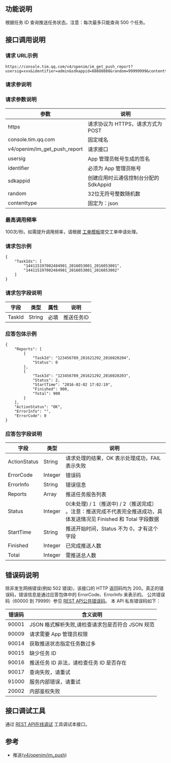## 功能说明
根据任务 ID 查询推送任务状态。注意：每次最多只能查询 500 个任务。
## 接口调用说明
### 请求 URL示例
```
https://console.tim.qq.com/v4/openim/im_get_push_report?usersig=xxx&identifier=admin&sdkappid=88888888&random=99999999&contenttype=json
```
### 请求参说明

### 请求参数说明

| 参数               | 说明                                 |
| ------------------ | ------------------------------------ |
| https              | 请求协议为 HTTPS，请求方式为 POST       |
| console.tim.qq.com | 固定域名                             |
| v4/openim/im_get_push_report  | 请求接口                  |
| usersig            | App 管理员帐号生成的签名                           |
| identifier         | 必须为 App 管理员帐号                |
| sdkappid           | 创建应用时云通信控制台分配的 SdkAppid |
| random             | 32位无符号整数随机数                 |
| contenttype        | 固定为：json                       |

### 最高调用频率

100次/秒。如需提升调用频率，请根据 [工单模板](/doc/product/269/云通信配置变更需求工单#2.15-rest-api.E8.B0.83.E7.94.A8.E9.A2.91.E7.8E.87.E8.B0.83.E6.95.B4)提交工单申请处理。

### 请求包示例

```
{
	"TaskIds": [
		"144115197002484901_2016053001_2016053001",
		"144115197002484901_2016053001_2016053002"
	]
}
```

### 请求包字段说明

| 字段 | 类型| 属性|说明 |
|---------|---------|---------|----|
|TaskId| String|必填 |推送任务ID |

### 应答包体示例

```
{
    "Reports": [
        {
            "TaskId": "123456789_201621292_2016020204",
            "Status": 0
        },
        {
            "TaskId": "123456789_201621292_2016020203",
            "Status": 2,
            "StartTime": "2016-02-02 17:02:19",
            "Finished": 900,
            "Total": 900
        }
    ],
    "ActionStatus": "OK",
    "ErrorInfo": "",
    "ErrorCode": 0
}
```

### 应答包字段说明

| 字段|类型 |说明 |
|---------|---------|---------|
| ActionStatus| String | 请求处理的结果，OK 表示处理成功，FAIL 表示失败  |
| ErrorCode| Integer | 错误码  |
| ErrorInfo| String | 错误信息  |
| Reports|Array|推送任务报告列表|
| Status| Integer | 0(未处理) / 1（推送中) / 2（推送完成） 。注意：推送完成不代表完全推送成功，具体发送情况见 Finished 和 Total 字段数据  |
| StartTime| String |推送开始时间，Status 不为 0，才有这个字段  |
| Finished| Integer |已完成推送人数  |
| Total| Integer |需推送总人数  |

## 错误码说明

除非发生网络错误(例如 502 错误)，该接口的 HTTP 返回码均为 200。真正的错误码，错误信息是通过应答包体中的 ErrorCode、ErrorInfo 来表示的。
公共错误码（60000 到 79999）参见 [REST API公共错误码](/doc/product/269/错误码#rest-api.E5.85.AC.E5.85.B1.E9.94.99.E8.AF.AF.E7.A0.81)。
本 API 私有错误码如下：

| 错误码 |含义说明 |
|---------|---------|
| 90001 |JSON 格式解析失败,请检查请求包是否符合 JSON 规范|
| 90009|请求需要 App 管理员权限|
| 90014 |获取推送状态指定任务数过多|
| 90015 |缺少任务 ID|
| 90016 |推送任务 ID 非法，请检查任务 ID 是否存在|
| 90017 |查询失败，请重试|
| 91000 |服务内部错误，请重试|
| 20002 |内部鉴权失败|

## 接口调试工具
通过 [REST API在线调试](https://avc.qcloud.com/im/APITester/APITester.html#v4/openim/im_get_push_report) 工具调试本接口。

## 参考

- 推送([v4/openim/im_push](/doc/product/269/推送))

